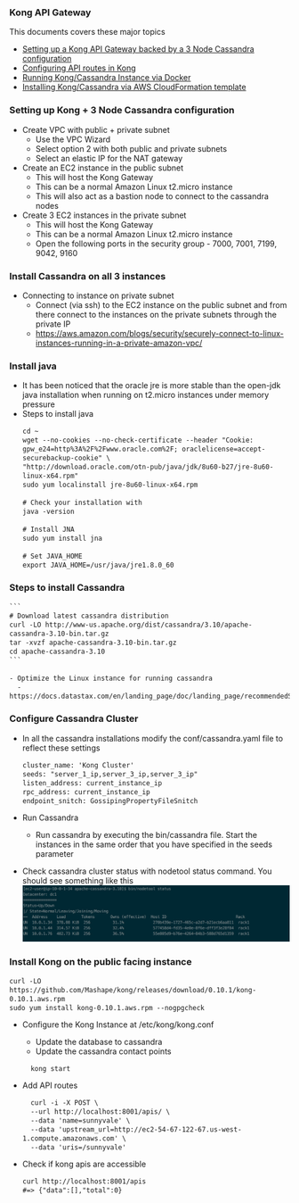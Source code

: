 ### Kong API Gateway
This documents covers these major topics
- [Setting up a Kong API Gateway backed by a 3 Node Cassandra
  configuration](README.md)
- [Configuring API routes in Kong](kong.md)
- [Running Kong/Cassandra Instance via Docker](docker.md)
- [Installing Kong/Cassandra via AWS CloudFormation template](cloud.md)

### Setting up Kong + 3 Node Cassandra configuration
- Create VPC with public + private subnet
  - Use the VPC Wizard
  - Select option 2 with both public and private subnets
  - Select an elastic IP for the NAT gateway
- Create an EC2 instance in the public subnet 
  - This will host the Kong Gateway
  - This can be a normal Amazon Linux t2.micro instance
  - This will also act as a bastion node to connect to the cassandra nodes
- Create 3 EC2 instances in the private subnet
  - This will host the Kong Gateway
  - This can be a normal Amazon Linux t2.micro instance
  - Open the following ports in the security group - 7000, 7001, 7199, 9042,
    9160
### Install Cassandra on all 3 instances
  - Connecting to instance on private subnet
    - Connect (via ssh) to the EC2 instance on the public subnet and from there connect to the instances on the private subnets through the private IP
    - https://aws.amazon.com/blogs/security/securely-connect-to-linux-instances-running-in-a-private-amazon-vpc/
### Install java
  - It has been noticed that the oracle jre is more stable than the open-jdk
    java installation when running on t2.micro instances under memory
    pressure
  - Steps to install java
    ```
    cd ~
    wget --no-cookies --no-check-certificate --header "Cookie: gpw_e24=http%3A%2F%2Fwww.oracle.com%2F; oraclelicense=accept-securebackup-cookie" \
    "http://download.oracle.com/otn-pub/java/jdk/8u60-b27/jre-8u60-linux-x64.rpm"
    sudo yum localinstall jre-8u60-linux-x64.rpm

    # Check your installation with 
    java -version
    
    # Install JNA
    sudo yum install jna

    # Set JAVA_HOME
    export JAVA_HOME=/usr/java/jre1.8.0_60
    ```

### Steps to install Cassandra
    ```
    # Download latest cassandra distribution
    curl -LO http://www-us.apache.org/dist/cassandra/3.10/apache-cassandra-3.10-bin.tar.gz
    tar -xvzf apache-cassandra-3.10-bin.tar.gz
    cd apache-cassandra-3.10
    ```

    - Optimize the Linux instance for running cassandra
      - https://docs.datastax.com/en/landing_page/doc/landing_page/recommendedSettings.html#recommendedSettings__jvm

### Configure Cassandra Cluster
   - In all the cassandra installations modify the conf/cassandra.yaml file to
     reflect these settings
     ```
     cluster_name: 'Kong Cluster'
     seeds: "server_1_ip,server_3_ip,server_3_ip"
     listen_address: current_instance_ip
     rpc_address: current_instance_ip
     endpoint_snitch: GossipingPropertyFileSnitch
     ```

  - Run Cassandra
    - Run cassandra by executing the bin/cassandra file. Start the instances in
      the same order that you have specified in the seeds parameter
  - Check cassandra cluster status with nodetool status command. You should see
    something like this
    ![nodetool](nodetool.png)

### Install Kong on the public facing instance
  ```
  curl -LO https://github.com/Mashape/kong/releases/download/0.10.1/kong-0.10.1.aws.rpm
  sudo yum install kong-0.10.1.aws.rpm --nogpgcheck
  ```
  - Configure the Kong Instance at /etc/kong/kong.conf
    - Update the database to cassandra
    - Update the cassandra contact points
    ```
      kong start
    ```

  - Add API routes
    ```
      curl -i -X POST \
      --url http://localhost:8001/apis/ \
      --data 'name=sunnyvale' \
      --data 'upstream_url=http://ec2-54-67-122-67.us-west-1.compute.amazonaws.com' \
      --data 'uris=/sunnyvale'
    ```

  - Check if kong apis are accessible
    ```
    curl http://localhost:8001/apis
    #=> {"data":[],"total":0}
    ```
